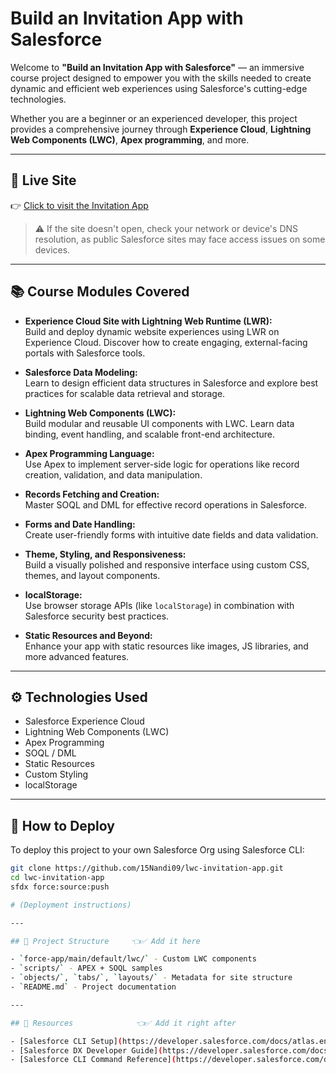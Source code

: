 # Build an Invitation App with Salesforce

Welcome to **"Build an Invitation App with Salesforce"** — an immersive course project designed to empower you with the skills needed to create dynamic and efficient web experiences using Salesforce's cutting-edge technologies.

Whether you are a beginner or an experienced developer, this project provides a comprehensive journey through **Experience Cloud**, **Lightning Web Components (LWC)**, **Apex programming**, and more.

---

## 🔗 Live Site

👉 [Click to visit the Invitation App](https://projectdeveloper-dev-ed.develop.my.site.com/invitationapp/)

> ⚠️ If the site doesn't open, check your network or device's DNS resolution, as public Salesforce sites may face access issues on some devices.

---

## 📚 Course Modules Covered

- **Experience Cloud Site with Lightning Web Runtime (LWR):**  
  Build and deploy dynamic website experiences using LWR on Experience Cloud. Discover how to create engaging, external-facing portals with Salesforce tools.

- **Salesforce Data Modeling:**  
  Learn to design efficient data structures in Salesforce and explore best practices for scalable data retrieval and storage.

- **Lightning Web Components (LWC):**  
  Build modular and reusable UI components with LWC. Learn data binding, event handling, and scalable front-end architecture.

- **Apex Programming Language:**  
  Use Apex to implement server-side logic for operations like record creation, validation, and data manipulation.

- **Records Fetching and Creation:**  
  Master SOQL and DML for effective record operations in Salesforce.

- **Forms and Date Handling:**  
  Create user-friendly forms with intuitive date fields and data validation.

- **Theme, Styling, and Responsiveness:**  
  Build a visually polished and responsive interface using custom CSS, themes, and layout components.

- **localStorage:**  
  Use browser storage APIs (like `localStorage`) in combination with Salesforce security best practices.

- **Static Resources and Beyond:**  
  Enhance your app with static resources like images, JS libraries, and more advanced features.

---

## ⚙️ Technologies Used

- Salesforce Experience Cloud  
- Lightning Web Components (LWC)  
- Apex Programming  
- SOQL / DML  
- Static Resources  
- Custom Styling  
- localStorage

---

## 🚀 How to Deploy

To deploy this project to your own Salesforce Org using Salesforce CLI:

```bash
git clone https://github.com/15Nandi09/lwc-invitation-app.git
cd lwc-invitation-app
sfdx force:source:push

# (Deployment instructions)

---

## 📁 Project Structure     👈✅ Add it here

- `force-app/main/default/lwc/` - Custom LWC components  
- `scripts/` - APEX + SOQL samples  
- `objects/`, `tabs/`, `layouts/` - Metadata for site structure  
- `README.md` - Project documentation

---

## 🔗 Resources              👈✅ Add it right after

- [Salesforce CLI Setup](https://developer.salesforce.com/docs/atlas.en-us.sfdx_setup.meta/sfdx_setup/sfdx_setup_intro.htm)  
- [Salesforce DX Developer Guide](https://developer.salesforce.com/docs/atlas.en-us.sfdx_dev.meta/sfdx_dev/sfdx_dev_intro.htm)  
- [Salesforce CLI Command Reference](https://developer.salesforce.com/docs/atlas.en-us.sfdx_cli_reference.meta/sfdx_cli_reference/cli_reference.htm)
